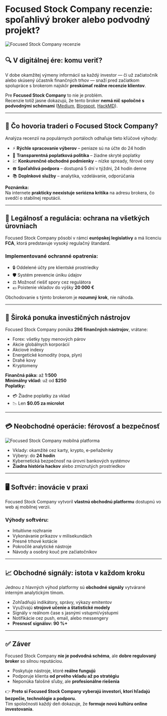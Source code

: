 # Focused Stock Company recenzie: spoľahlivý broker alebo podvodný projekt?

![Focused Stock Company recenzie](https://github.com/user-attachments/assets/e83c7b3e-d20b-4dd4-89d7-604f9173fa03)

## 🔍 V digitálnej ére: komu veriť?

V dobe okamžitej výmeny informácií sa každý investor — či už začiatočník alebo skúsený účastník finančných trhov — snaží pred začiatkom spolupráce s brokerom najskôr **preskúmať reálne recenzie klientov**.  

Pre **Focused Stock Company** to nie je problém.  
Recenzie totiž jasne dokazujú, že tento broker **nemá nič spoločné s podvodnými schémami** ([Medium](https://medium.com/@Focused-Stock-Company/focused-stock-company-recenzie-v%C3%BDhoda-v-detailoch-c9654863ab54), [Blogspot](https://focused-stock-company-sk.blogspot.com/2025/05/focused-stock-company-recenzie.html), [HackMD](https://hackmd.io/@FocusedStockCompanysk/rkUCsv7Wex)).

---

## 💬 Čo hovoria traderi o Focused Stock Company?

Analýza recenzií na populárnych portáloch odhaľuje tieto kľúčové výhody:

- ⚡ **Rýchle spracovanie výberov** – peniaze sú na účte do 24 hodín  
- 📜 **Transparentná poplatková politika** – žiadne skryté poplatky  
- 💹 **Konkurenčné obchodné podmienky** – nízke spready, férové ceny  
- ☎️ **Spoľahlivá podpora** – dostupná 5 dní v týždni, 24 hodín denne  
- 📚 **Doplnkové služby** – analytika, vzdelávanie, odporúčania

**Poznámka:**  
Na internete **prakticky neexistuje seriózna kritika** na adresu brokera, čo svedčí o stabilnej reputácii.

---

## 🧾 Legálnosť a regulácia: ochrana na všetkých úrovniach

Focused Stock Company pôsobí v rámci **európskej legislatívy** a má licenciu **FCA**, ktorá predstavuje vysoký regulačný štandard.

### Implementované ochranné opatrenia:

- 🔒 Oddelené účty pre klientské prostriedky  
- 🛡️ Systém prevencie úniku údajov  
- ⚖️ Možnosť riešiť spory cez regulátora  
- 💶 Poistenie vkladov do výšky **20 000 €**

Obchodovanie s týmto brokerom je **rozumný krok**, nie náhoda.

---

## 💼 Široká ponuka investičných nástrojov

Focused Stock Company ponúka **296 finančných nástrojov**, vrátane:

- Forex: všetky typy menových párov  
- Akcie globálnych korporácií  
- Akciové indexy  
- Energetické komodity (ropa, plyn)  
- Drahé kovy  
- Kryptomeny

**Finančná páka:** až **1:500**  
**Minimálny vklad:** už od **$250**  
**Poplatky:**  
- 💳 Žiadne poplatky za vklad  
- 📉 Len **$0.05 za microlot**

---

## 💳 Neobchodné operácie: férovosť a bezpečnosť
![Focused Stock Company mobilná platforma](https://github.com/user-attachments/assets/5129a6fd-fc56-422a-88da-c32f5a8e226b)


- Vklady: okamžité cez karty, krypto, e-peňaženky  
- Výbery: do **24 hodín**  
- Kybernetická bezpečnosť na úrovni bankových systémov  
- **Žiadna história hackov** alebo zmiznutých prostriedkov

---

## 🖥️ Softvér: inovácie v praxi

Focused Stock Company vytvoril **vlastnú obchodnú platformu** dostupnú vo web aj mobilnej verzii.

### Výhody softvéru:

- Intuitívne rozhranie  
- Vykonávanie príkazov v milisekundách  
- Presné trhové kotácie  
- Pokročilé analytické nástroje  
- Návody a osobný kouč pre začiatočníkov

---

## 📈 Obchodné signály: istota v každom kroku

Jednou z hlavných výhod platformy sú **obchodné signály** vytvárané interným analytickým tímom.

- Zohľadňujú indikátory, správy, výkazy emitentov  
- Využívajú **strojové učenie a štatistické modely**  
- Signály v reálnom čase s jasnými vstupmi/výstupmi  
- Notifikácie cez push, email, alebo messengery  
- **Presnosť signálov: 90 %+**

---

## ✅ Záver

Focused Stock Company **nie je podvodná schéma**, ale **dobre regulovaný broker** so silnou reputáciou.

- Poskytuje nástroje, ktoré **reálne fungujú**
- Podporuje klienta **od prvého vkladu až po stratégiu**
- Neponúka falošné sľuby, ale **profesionálne riešenia**

👉 **Preto si Focused Stock Company vyberajú investori, ktorí hľadajú bezpečie, technológie a podporu.**  
Tím spoločnosti každý deň dokazuje, že **formuje novú kultúru online investovania**.
